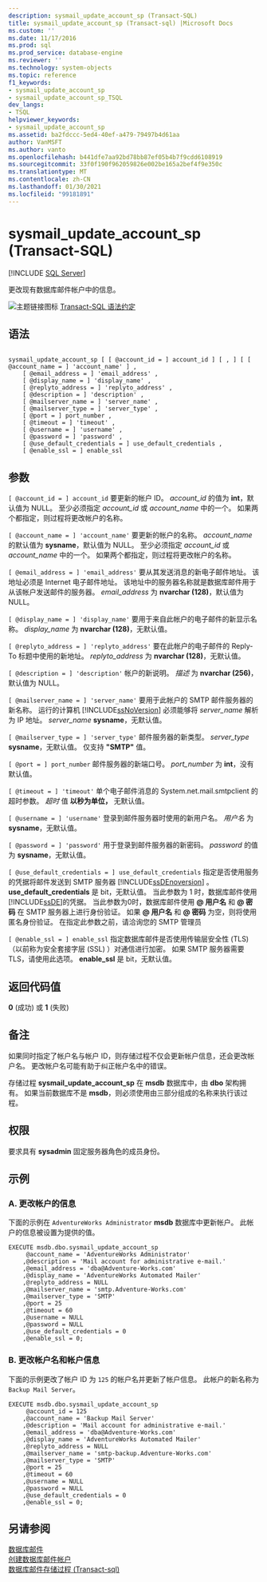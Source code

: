 ```yaml
---
description: sysmail_update_account_sp (Transact-SQL)
title: sysmail_update_account_sp (Transact-sql) |Microsoft Docs
ms.custom: ''
ms.date: 11/17/2016
ms.prod: sql
ms.prod_service: database-engine
ms.reviewer: ''
ms.technology: system-objects
ms.topic: reference
f1_keywords:
- sysmail_update_account_sp
- sysmail_update_account_sp_TSQL
dev_langs:
- TSQL
helpviewer_keywords:
- sysmail_update_account_sp
ms.assetid: ba2fdccc-5ed4-40ef-a479-79497b4d61aa
author: VanMSFT
ms.author: vanto
ms.openlocfilehash: b441dfe7aa92bd78bb87ef05b4b7f9cdd6108919
ms.sourcegitcommit: 33f0f190f962059826e002be165a2bef4f9e350c
ms.translationtype: MT
ms.contentlocale: zh-CN
ms.lasthandoff: 01/30/2021
ms.locfileid: "99181891"
---
```

# <a name="sysmail_update_account_sp-transact-sql"></a>sysmail_update_account_sp (Transact-SQL)
[!INCLUDE [SQL Server](../../includes/applies-to-version/sqlserver.md)]

  更改现有数据库邮件帐户中的信息。  
 
 
 ![主题链接图标](../../database-engine/configure-windows/media/topic-link.gif "“主题链接”图标") [Transact-SQL 语法约定](../../t-sql/language-elements/transact-sql-syntax-conventions-transact-sql.md)  
  
## <a name="syntax"></a>语法  
  
```  
  
sysmail_update_account_sp [ [ @account_id = ] account_id ] [ , ] [ [ @account_name = ] 'account_name' ] ,  
    [ @email_address = ] 'email_address' ,   
    [ @display_name = ] 'display_name' ,   
    [ @replyto_address = ] 'replyto_address' ,  
    [ @description = ] 'description' ,   
    [ @mailserver_name = ] 'server_name' ,   
    [ @mailserver_type = ] 'server_type' ,   
    [ @port = ] port_number ,   
    [ @timeout = ] 'timeout' ,  
    [ @username = ] 'username' ,  
    [ @password = ] 'password' ,  
    [ @use_default_credentials = ] use_default_credentials ,  
    [ @enable_ssl = ] enable_ssl   
```  
  
## <a name="arguments"></a>参数  
`[ @account_id = ] account_id` 要更新的帐户 ID。 *account_id* 的值为 **int**，默认值为 NULL。 至少必须指定 *account_id* 或 *account_name* 中的一个。 如果两个都指定，则过程将更改帐户的名称。  
  
`[ @account_name = ] 'account_name'` 要更新的帐户的名称。 *account_name* 的默认值为 **sysname**，默认值为 NULL。 至少必须指定 *account_id* 或 *account_name* 中的一个。 如果两个都指定，则过程将更改帐户的名称。  
  
`[ @email_address = ] 'email_address'` 要从其发送消息的新电子邮件地址。 该地址必须是 Internet 电子邮件地址。 该地址中的服务器名称就是数据库邮件用于从该帐户发送邮件的服务器。 *email_address* 为 **nvarchar (128)**，默认值为 NULL。  
  
`[ @display_name = ] 'display_name'` 要用于来自此帐户的电子邮件的新显示名称。 *display_name* 为 **nvarchar (128)**，无默认值。  
  
`[ @replyto_address = ] 'replyto_address'` 要在此帐户的电子邮件的 Reply-To 标题中使用的新地址。 *replyto_address* 为 **nvarchar (128)**，无默认值。  
  
`[ @description = ] 'description'` 帐户的新说明。 *描述* 为 **nvarchar (256)**，默认值为 NULL。  
  
`[ @mailserver_name = ] 'server_name'` 要用于此帐户的 SMTP 邮件服务器的新名称。 运行的计算机 [!INCLUDE[ssNoVersion](../../includes/ssnoversion-md.md)] 必须能够将 *server_name* 解析为 IP 地址。 *server_name* **sysname**，无默认值。  
  
`[ @mailserver_type = ] 'server_type'` 邮件服务器的新类型。 *server_type* **sysname**，无默认值。 仅支持 **"SMTP"** 值。  
  
`[ @port = ] port_number` 邮件服务器的新端口号。 *port_number* 为 **int**，没有默认值。  
  
`[ @timeout = ] 'timeout'` 单个电子邮件消息的 System.net.mail.smtpclient 的超时参数。 *超时* 值 **以秒为单位，** 无默认值。  
  
`[ @username = ] 'username'` 登录到邮件服务器时使用的新用户名。 *用户名* 为 **sysname**，无默认值。  
  
`[ @password = ] 'password'` 用于登录到邮件服务器的新密码。 *password* 的值为 **sysname**，无默认值。  
  
`[ @use_default_credentials = ] use_default_credentials` 指定是否使用服务的凭据将邮件发送到 SMTP 服务器 [!INCLUDE[ssDEnoversion](../../includes/ssdenoversion-md.md)] 。 **use_default_credentials** 是 bit，无默认值。 当此参数为 1 时，数据库邮件使用[!INCLUDE[ssDE](../../includes/ssde-md.md)]的凭据。 当此参数为0时，数据库邮件使用 **\@ 用户名** 和 **\@ 密码** 在 SMTP 服务器上进行身份验证。 如果 **\@ 用户名** 和 **\@ 密码** 为空，则将使用匿名身份验证。 在指定此参数之前，请洽询您的 SMTP 管理员  
  
`[ @enable_ssl = ] enable_ssl` 指定数据库邮件是否使用传输层安全性 (TLS) （以前称为安全套接字层 (SSL) ）对通信进行加密。 如果 SMTP 服务器需要 TLS，请使用此选项。 **enable_ssl** 是 bit，无默认值。  
  
## <a name="return-code-values"></a>返回代码值  
 **0** (成功) 或 **1** (失败)   
  
## <a name="remarks"></a>备注  
 如果同时指定了帐户名与帐户 ID，则存储过程不仅会更新帐户信息，还会更改帐户名。 更改帐户名可能有助于纠正帐户名中的错误。  
  
 存储过程 **sysmail_update_account_sp** 在 **msdb** 数据库中，由 **dbo** 架构拥有。 如果当前数据库不是 **msdb**，则必须使用由三部分组成的名称来执行该过程。  
  
## <a name="permissions"></a>权限  
 要求具有 **sysadmin** 固定服务器角色的成员身份。  
  
## <a name="examples"></a>示例  
  
### <a name="a-changing-the-information-for-an-account"></a>A. 更改帐户的信息  
 下面的示例在 `AdventureWorks Administrator` **msdb** 数据库中更新帐户。 此帐户的信息被设置为提供的值。  
  
```  
EXECUTE msdb.dbo.sysmail_update_account_sp  
     @account_name = 'AdventureWorks Administrator'  
    ,@description = 'Mail account for administrative e-mail.'  
    ,@email_address = 'dba@Adventure-Works.com'  
    ,@display_name = 'AdventureWorks Automated Mailer'  
    ,@replyto_address = NULL  
    ,@mailserver_name = 'smtp.Adventure-Works.com'  
    ,@mailserver_type = 'SMTP'  
    ,@port = 25  
    ,@timeout = 60  
    ,@username = NULL  
    ,@password = NULL  
    ,@use_default_credentials = 0  
    ,@enable_ssl = 0;  
```  
  
### <a name="b-changing-the-name-of-an-account-and-the-information-for-an-account"></a>B. 更改帐户名和帐户信息  
 下面的示例更改了帐户 ID 为 `125` 的帐户名并更新了帐户信息。 此帐户的新名称为 `Backup Mail Server`。  
  
```  
EXECUTE msdb.dbo.sysmail_update_account_sp  
     @account_id = 125  
    ,@account_name = 'Backup Mail Server'  
    ,@description = 'Mail account for administrative e-mail.'  
    ,@email_address = 'dba@Adventure-Works.com'  
    ,@display_name = 'AdventureWorks Automated Mailer'  
    ,@replyto_address = NULL  
    ,@mailserver_name = 'smtp-backup.Adventure-Works.com'  
    ,@mailserver_type = 'SMTP'  
    ,@port = 25  
    ,@timeout = 60  
    ,@username = NULL  
    ,@password = NULL  
    ,@use_default_credentials = 0  
    ,@enable_ssl = 0;  
```  
  
## <a name="see-also"></a>另请参阅  
 [数据库邮件](../../relational-databases/database-mail/database-mail.md)   
 [创建数据库邮件帐户](../../relational-databases/database-mail/create-a-database-mail-account.md)   
 [数据库邮件存储过程 &#40;Transact-sql&#41;](../../relational-databases/system-stored-procedures/database-mail-stored-procedures-transact-sql.md)  
  
  
